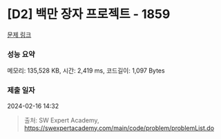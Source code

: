 # [D2] 백만 장자 프로젝트 - 1859 

[문제 링크](https://swexpertacademy.com/main/code/problem/problemDetail.do?contestProbId=AV5LrsUaDxcDFAXc) 

### 성능 요약

메모리: 135,528 KB, 시간: 2,419 ms, 코드길이: 1,097 Bytes

### 제출 일자

2024-02-16 14:32



> 출처: SW Expert Academy, https://swexpertacademy.com/main/code/problem/problemList.do